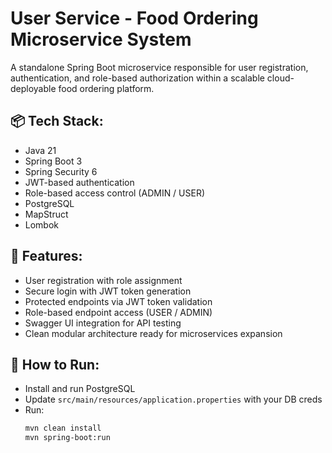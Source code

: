 # User Service - Food Ordering Microservice System

A standalone Spring Boot microservice responsible for user registration, authentication, and role-based authorization within a scalable cloud-deployable food ordering platform.

## 📦 Tech Stack:
- Java 21
- Spring Boot 3
- Spring Security 6
- JWT-based authentication
- Role-based access control (ADMIN / USER)
- PostgreSQL
- MapStruct
- Lombok

## 📌 Features:
- User registration with role assignment
- Secure login with JWT token generation
- Protected endpoints via JWT token validation
- Role-based endpoint access (USER / ADMIN)
- Swagger UI integration for API testing
- Clean modular architecture ready for microservices expansion

## 🚀 How to Run:
- Install and run PostgreSQL
- Update `src/main/resources/application.properties` with your DB creds
- Run:
  ```bash
  mvn clean install
  mvn spring-boot:run
